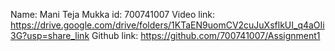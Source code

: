 Name: Mani Teja Mukka
id: 700741007
Video link: https://drive.google.com/drive/folders/1KTaEN9uomCV2cuJuXsflkUI_q4aOIi3G?usp=share_link
Github link: https://github.com/700741007/Assignment1
